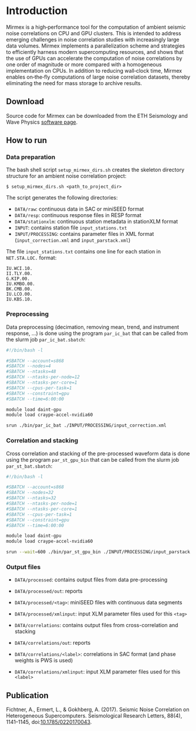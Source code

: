 # Introduction

Mirmex is a high‐performance tool for the computation of ambient seismic noise
correlations on CPU and GPU clusters. This is intended to address emerging
challenges in noise correlation studies with increasingly large data volumes.
Mirmex implements a parallelization scheme and strategies to efficiently harness
modern supercomputing resources, and shows that the use of GPUs can accelerate
the computation of noise correlations by one order of magnitude or more compared
with a homogeneous implementation on CPUs. In addition to reducing wall‐clock
time, Mirmex enables on‐the‐fly computations of large noise correlation datasets,
thereby eliminating the need for mass storage to archive results.

## Download

Source code for Mirmex can be downloaded from the ETH Seismology and Wave Physics
[software page](https://cos.ethz.ch/software/production/mirmex.html).

## How to run

### Data preparation

The bash shell script `setup_mirmex_dirs.sh` creates the skeleton directory
structure for an ambient noise correlation project:

    $ setup_mirmex_dirs.sh <path_to_project_dir>

The script generates the following directories:

- `DATA/raw`: continuous data in SAC or miniSEED format
- `DATA/resp`: continuous response files in RESP format
- `DATA/stationxlm`: continuous station metadata in stationXLM format
- `INPUT`: contains station file `input_stations.txt`
- `INPUT/PROCESSING`: contains parameter files in XML format
  (`input_correction.xml` and `input_parstack.xml`)

The file `input_stations.txt` contains one line for each station in `NET.STA.LOC.` format:

    IU.WCI.10.
    II.TLY.00.
    G.KIP.00.
    IU.KMBO.00.
    BK.CMB.00.
    IU.LCO.00.
    IU.KBS.10.


### Preprocessing

Data preprocessing (decimation, removing mean, trend, and instrument response,
...) is done using the program `par_ic_bat` that can be called from the slurm
job `par_ic_bat.sbatch`:

```bash
#!/bin/bash -l

#SBATCH --account=s868
#SBATCH --nodes=4
#SBATCH --ntasks=48
#SBATCH --ntasks-per-node=12
#SBATCH --ntasks-per-core=1
#SBATCH --cpus-per-task=1
#SBATCH --constraint=gpu
#SBATCH --time=6:00:00

module load daint-gpu
module load craype-accel-nvidia60

srun ./bin/par_ic_bat ./INPUT/PROCESSING/input_correction.xml
```

### Correlation and stacking

Cross correlation and stacking of the pre-processed waveform data is done
using the program `par_st_gpu_bin` that can be called from the slurm job
`par_st_bat.sbatch`:

```bash
#!/bin/bash -l

#SBATCH --account=s868
#SBATCH --nodes=32
#SBATCH --ntasks=32
#SBATCH --ntasks-per-node=1
#SBATCH --ntasks-per-core=1
#SBATCH --cpus-per-task=1
#SBATCH --constraint=gpu
#SBATCH --time=6:00:00

module load daint-gpu
module load craype-accel-nvidia60

srun --wait=600 ./bin/par_st_gpu_bin ./INPUT/PROCESSING/input_parstack.xml
```

### Output files

- `DATA/processed`: contains output files from data pre-processing
- `DATA/processed/out`: reports
- `DATA/processed/<tag>`: miniSEED files with continuous data segments
- `DATA/processed/xmlinput`: input XLM parameter files used for this `<tag>`

- `DATA/correlations`: contains output files from cross-correlation and stacking
- `DATA/correlations/out`: reports
- `DATA/correlations/<label>`: correlations in SAC format (and phase weights is PWS is used)
- `DATA/correlations/xmlinput`: input XLM parameter files used for this `<label>`


## Publication

Fichtner, A., Ermert, L., & Gokhberg, A. (2017). Seismic Noise Correlation on
Heterogeneous Supercomputers. Seismological Research Letters, 88(4), 1141–1145,
doi:[10.1785/0220170043](http://doi.org/10.1785/0220170043).
